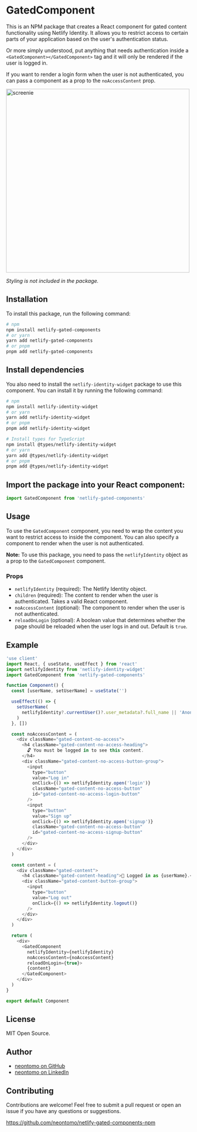 # GatedComponent

This is an NPM package that creates a React component for gated content functionality using Netlify Identity. It allows you to restrict access to certain parts of your application based on the user's authentication status.

Or more simply understood, put anything that needs authentication inside a `<GatedComponent></GatedComponent>` tag and it will only be rendered if the user is logged in.

If you want to render a login form when the user is not authenticated, you can pass a component as a prop to the `noAccessContent` prop.

<img width="500" alt="screenie" src="https://github.com/neontomo/netlify-gated-components/assets/105588693/33283358-b97e-4614-89b3-4a5693d41cf4">

_Styling is not included in the package._

## Installation

To install this package, run the following command:

```bash
# npm
npm install netlify-gated-components
# or yarn
yarn add netlify-gated-components
# or pnpm
pnpm add netlify-gated-components
```

## Install dependencies

You also need to install the `netlify-identity-widget` package to use this component. You can install it by running the following command:

```bash
# npm
npm install netlify-identity-widget
# or yarn
yarn add netlify-identity-widget
# or pnpm
pnpm add netlify-identity-widget

# Install types for TypeScript
npm install @types/netlify-identity-widget
# or yarn
yarn add @types/netlify-identity-widget
# or pnpm
pnpm add @types/netlify-identity-widget
```

## Import the package into your React component:

```javascript
import GatedComponent from 'netlify-gated-components'
```

## Usage

To use the `GatedComponent` component, you need to wrap the content you want to restrict access to inside the component. You can also specify a component to render when the user is not authenticated.

**Note:** To use this package, you need to pass the `netlifyIdentity` object as a prop to the `GatedComponent` component.

### Props

- `netlifyIdentity` (required): The Netlify Identity object.
- `children` (required): The content to render when the user is authenticated. Takes a valid React component.
- `noAccessContent` (optional): The component to render when the user is not authenticated.
- `reloadOnLogin` (optional): A boolean value that determines whether the page should be reloaded when the user logs in and out. Default is `true`.

## Example

```javascript
'use client'
import React, { useState, useEffect } from 'react'
import netlifyIdentity from 'netlify-identity-widget'
import GatedComponent from 'netlify-gated-components'

function Component() {
  const [userName, setUserName] = useState('')

  useEffect(() => {
    setUserName(
      netlifyIdentity?.currentUser()?.user_metadata?.full_name || 'Anon'
    )
  }, [])

  const noAccessContent = (
    <div className="gated-content-no-access">
      <h4 className="gated-content-no-access-heading">
        🔓 You must be logged in to see this content.
      </h4>
      <div className="gated-content-no-access-button-group">
        <input
          type="button"
          value="Log in"
          onClick={() => netlifyIdentity.open('login')}
          className="gated-content-no-access-button"
          id="gated-content-no-access-login-button"
        />
        <input
          type="button"
          value="Sign up"
          onClick={() => netlifyIdentity.open('signup')}
          className="gated-content-no-access-button"
          id="gated-content-no-access-signup-button"
        />
      </div>
    </div>
  )

  const content = (
    <div className="gated-content">
      <h4 className="gated-content-heading">👋 Logged in as {userName}.</h4>
      <div className="gated-content-button-group">
        <input
          type="button"
          value="Log out"
          onClick={() => netlifyIdentity.logout()}
        />
      </div>
    </div>
  )

  return (
    <div>
      <GatedComponent
        netlifyIdentity={netlifyIdentity}
        noAccessContent={noAccessContent}
        reloadOnLogin={true}>
        {content}
      </GatedComponent>
    </div>
  )
}

export default Component
```

## License

MIT Open Source.

## Author

- [neontomo on GitHub](https://github.com/neontomo)
- [neontomo on LinkedIn](https://www.linkedin.com/in/tomo-myrman)

## Contributing

Contributions are welcome! Feel free to submit a pull request or open an issue if you have any questions or suggestions.

https://github.com/neontomo/netlify-gated-components-npm
